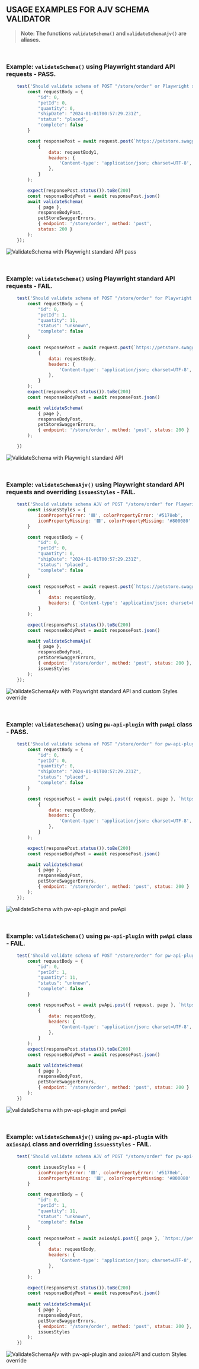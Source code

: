 ## USAGE EXAMPLES FOR AJV SCHEMA VALIDATOR

> **Note: The functions `validateSchema()` and `validateSchemaAjv()` are aliases.**

&nbsp; 

### Example: `validateSchema()` using **Playwright standard API requests - PASS**.

```javascript
    test('Should validate schema of POST "/store/order" or Playwright standard API - PASS', async ({ request, page }) => {
        const requestBody = {
            "id": 0,
            "petId": 0,
            "quantity": 0,
            "shipDate": "2024-01-01T00:57:29.231Z",
            "status": "placed",
            "complete": false
        }

        const responsePost = await request.post(`https://petstore.swagger.io/v2/store/order`,
            {
                data: requestBody1,
                headers: {
                    'Content-type': 'application/json; charset=UTF-8',
                },
            }
        );

        expect(responsePost.status()).toBe(200)
        const responseBodyPost = await responsePost.json()
        await validateSchema(
            { page },
            responseBodyPost,
            petStoreSwaggerErrors,
            { endpoint: '/store/order', method: 'post',
            status: 200 }
        );
    });
```

![ValidateSchema with Playwright standard API pass](images/standard-pass.png)

&nbsp; 

### Example: `validateSchema()` using **Playwright standard API requests - FAIL**.

```javascript
    test('Should validate schema of POST "/store/order" for Playwright standard API - FAIL', async ({ request, page }) => {
        const requestBody = {
            "id": 0,
            "petId": 1,
            "quantity": 11,
            "status": "unknown",
            "complete": false
        }

        const responsePost = await request.post(`https://petstore.swagger.io/v2/store/order`,
            {
                data: requestBody,
                headers: {
                    'Content-type': 'application/json; charset=UTF-8',
                },
            }
        );
        expect(responsePost.status()).toBe(200)
        const responseBodyPost = await responsePost.json()

        await validateSchema(
            { page },
            responseBodyPost,
            petStoreSwaggerErrors,
            { endpoint: '/store/order', method: 'post', status: 200 }
        );

    })
```

![ValidateSchema with Playwright standard API](images/standard.png)

&nbsp; 

### Example: `validateSchemaAjv()` using **Playwright standard API requests** and overriding `issuesStyles` - FAIL.

```javascript
    test('Should validate schema AJV of POST "/store/order" for Playwright standard API and custom Styles override - FAIL', async ({ request, page }) => {
        const issuesStyles = {
            iconPropertyError: '🟦', colorPropertyError: '#5178eb',
            iconPropertyMissing: '🟪', colorPropertyMissing: '#800080'
        }

        const requestBody = {
            "id": 0,
            "petId": 0,
            "quantity": 0,
            "shipDate": "2024-01-01T00:57:29.231Z",
            "status": "placed",
            "complete": false
        }

        const responsePost = await request.post(`https://petstore.swagger.io/v2/store/order`,
            {
                data: requestBody,
                headers: { 'Content-type': 'application/json; charset=UTF-8'},
            }
        );

        expect(responsePost.status()).toBe(200)
        const responseBodyPost = await responsePost.json()

        await validateSchemaAjv(
            { page },
            responseBodyPost,
            petStoreSwaggerErrors,
            { endpoint: '/store/order', method: 'post', status: 200 },
            issuesStyles
        );
    });
```

![ValidateSchemaAjv with Playwright standard API and custom Styles override](images/standard-custom.png)

&nbsp; 

### Example: `validateSchema()` using **`pw-api-plugin`** with `pwApi` class - PASS.

```javascript
    test('Should validate schema of POST "/store/order" for pw-api-plugin and pwApi - PASS', async ({ request, page }) => {
        const requestBody = {
            "id": 0,
            "petId": 0,
            "quantity": 0,
            "shipDate": "2024-01-01T00:57:29.231Z",
            "status": "placed",
            "complete": false
        }

        const responsePost = await pwApi.post({ request, page }, `https://petstore.swagger.io/v2/store/order`,
            {
                data: requestBody,
                headers: {
                    'Content-type': 'application/json; charset=UTF-8',
                },
            }
        );

        expect(responsePost.status()).toBe(200)
        const responseBodyPost = await responsePost.json()

        await validateSchema(
            { page },
            responseBodyPost,
            petStoreSwaggerErrors,
            { endpoint: '/store/order', method: 'post', status: 200 }
        );
    });
```

![validateSchema with pw-api-plugin and pwApi](images/pwapi-pass.png)

&nbsp; 

### Example: `validateSchema()` using **`pw-api-plugin`** with `pwApi` class - FAIL.

```javascript
    test('Should validate schema of POST "/store/order" for pw-api-plugin and pwApi - FAIL', async ({ request, page }) => {
        const requestBody = {
            "id": 0,
            "petId": 1,
            "quantity": 11,
            "status": "unknown",
            "complete": false
        }

        const responsePost = await pwApi.post({ request, page }, `https://petstore.swagger.io/v2/store/order`,
            {
                data: requestBody,
                headers: {
                    'Content-type': 'application/json; charset=UTF-8',
                },
            }
        );
        expect(responsePost.status()).toBe(200)
        const responseBodyPost = await responsePost.json()

        await validateSchema(
            { page },
            responseBodyPost,
            petStoreSwaggerErrors,
            { endpoint: '/store/order', method: 'post', status: 200 }
        );
    })
```

![validateSchema with pw-api-plugin and pwApi](images/pwapi.png)

&nbsp; 

### Example: `validateSchemaAjv()` using **`pw-api-plugin`** with `axiosApi` class and overriding `issuesStyles` - FAIL.

```javascript
    test('Should validate schema AJV of POST "/store/order" for pw-api-plugin and axiosApi with custom issuesStyles - FAIL', async ({ request, page }) => {

        const issuesStyles = {
            iconPropertyError: '🟦', colorPropertyError: '#5178eb',
            iconPropertyMissing: '🟪', colorPropertyMissing: '#800080'
        }

        const requestBody = {
            "id": 0,
            "petId": 1,
            "quantity": 11,
            "status": "unknown",
            "complete": false
        }

        const responsePost = await axiosApi.post({ page }, `https://petstore.swagger.io/v2/store/order`,
            {
                data: requestBody,
                headers: {
                    'Content-type': 'application/json; charset=UTF-8',
                },
            }
        );

        expect(responsePost.status()).toBe(200)
        const responseBodyPost = await responsePost.json()
        
        await validateSchemaAjv(
            { page },
            responseBodyPost,
            petStoreSwaggerErrors,
            { endpoint: '/store/order', method: 'post', status: 200 },
            issuesStyles
        );
    })
```

![ValidateSchemaAjv with pw-api-plugin and axiosAPI and custom Styles override](images/pwaxios-custom.png)
